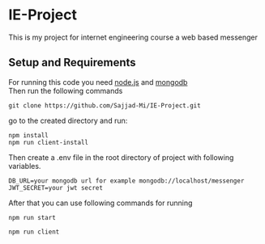 # IE-Project
This is my project for internet engineering course a web based messenger
## Setup and Requirements

For running this code you need [node.js](https://nodejs.org/en/download) and [mongodb](https://www.mongodb.com/try/download/community) <br />
Then run the following commands

```
git clone https://github.com/Sajjad-Mi/IE-Project.git
```
go to the created directory and run:
```
npm install 
npm run client-install
```
Then create a .env file in the root directory of project with following variables.
```
DB_URL=your mongodb url for example mongodb://localhost/messenger
JWT_SECRET=your jwt secret
```
After that you can use following commands for running
```
npm run start 
```
```
npm run client
```
